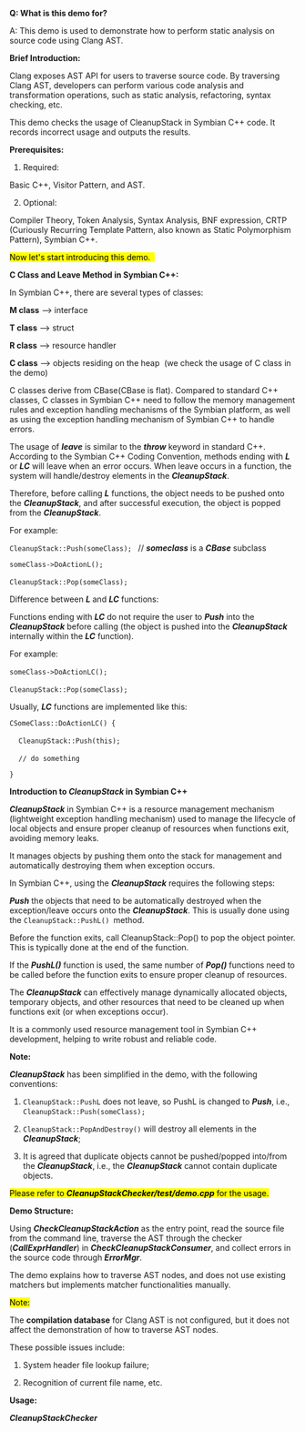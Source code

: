 **Q: What is this demo for?**

A: This demo is used to demonstrate how to perform static analysis on source code using Clang AST.  

**Brief Introduction:**

Clang exposes AST API for users to traverse source code. By traversing Clang AST, developers can perform various code analysis and transformation operations, such as static analysis, refactoring, syntax checking, etc.   

This demo checks the usage of CleanupStack in Symbian C++ code. It records incorrect usage and outputs the results.  

**Prerequisites:**

1. Required:  

Basic C++, Visitor Pattern, and AST.  

2. Optional:  

Compiler Theory, Token Analysis, Syntax Analysis, BNF expression, CRTP (Curiously Recurring Template Pattern, also known as Static Polymorphism Pattern), Symbian C++.  

<mark>Now let's start introducing this demo.  </mark>

**C Class and Leave Method in Symbian C++:**

In Symbian C++, there are several types of classes:  

**M class** --> interface  

**T class** --> struct  

**R class** --> resource handler  

**C class** --> objects residing on the heap  (we check the usage of C class in the demo)

C classes derive from CBase(CBase is flat). Compared to standard C++ classes, C classes in Symbian C++ need to follow the memory management rules and exception handling mechanisms of the Symbian platform, as well as using the exception handling mechanism of Symbian C++ to handle errors.  

The usage of ***leave*** is similar to the ***throw*** keyword in standard C++. According to the Symbian C++ Coding Convention, methods ending with ***L*** or ***LC*** will leave when an error occurs. When leave occurs in a function, the system will handle/destroy elements in the ***CleanupStack***.  

Therefore, before calling ***L*** functions, the object needs to be pushed onto the ***CleanupStack***, and after successful execution, the object is popped from the ***CleanupStack***.  

For example:  

`CleanupStack::Push(someClass); ` // ***someclass*** is a ***CBase*** subclass

`someClass->DoActionL();  `

`CleanupStack::Pop(someClass); ` 

Difference between ***L*** and ***LC*** functions:  

Functions ending with ***LC*** do not require the user to ***Push*** into the ***CleanupStack*** before calling (the object is pushed into the ***CleanupStack*** internally within the ***LC*** function).  

For example:  

`someClass->DoActionLC();`  

`CleanupStack::Pop(someClass); ` 

Usually, ***LC*** functions are implemented like this:  

`CSomeClass::DoActionLC() {  `

    `CleanupStack::Push(this); ` 

    `// do something`  

`}  `

****Introduction to *CleanupStack* in Symbian C++****

***CleanupStack*** in Symbian C++ is a resource management mechanism (lightweight exception handling mechanism) used to manage the lifecycle of local objects and ensure proper cleanup of resources when functions exit, avoiding memory leaks.   

It manages objects by pushing them onto the stack for management and automatically destroying them when exception occurs.  

In Symbian C++, using the ***CleanupStack*** requires the following steps:  

***Push*** the objects that need to be automatically destroyed when the exception/leave occurs onto the ***CleanupStack***. This is usually done using the `CleanupStack::PushL() `method.  

Before the function exits, call CleanupStack::Pop() to pop the object pointer. This is typically done at the end of the function.  

If the ***PushL()*** function is used, the same number of ***Pop()*** functions need to be called before the function exits to ensure proper cleanup of resources.  

The ***CleanupStack*** can effectively manage dynamically allocated objects, temporary objects, and other resources that need to be cleaned up when functions exit (or when exceptions occur).   

It is a commonly used resource management tool in Symbian C++ development, helping to write robust and reliable code.  

**Note:**  

***CleanupStack*** has been simplified in the demo, with the following conventions:  

1. `CleanupStack::PushL` does not leave, so PushL is changed to ***Push***, i.e., `CleanupStack::Push(someClass); ` 
  
2. `CleanupStack::PopAndDestroy()` will destroy all elements in the ***CleanupStack***;  
  
3. It is agreed that duplicate objects cannot be pushed/popped into/from the ***CleanupStack***, i.e., the ***CleanupStack*** cannot contain duplicate objects.  
  

<mark>Please refer to ***CleanupStackChecker/test/demo.cpp*** for the usage.</mark>  

**Demo Structure:**  

Using ***CheckCleanupStackAction*** as the entry point, read the source file from the command line, traverse the AST through the checker (***CallExprHandler***) in ***CheckCleanupStackConsumer***, and collect errors in the source code through ***ErrorMgr***.  

The demo explains how to traverse AST nodes, and does not use existing matchers but implements matcher functionalities manually.  

<mark>Note:</mark>  

The **compilation database** for Clang AST is not configured, but it does not affect the demonstration of how to traverse AST nodes.  

These possible issues include:  

1. System header file lookup failure;  
  
2. Recognition of current file name, etc.  
  

**Usage:** 

***CleanupStackChecker***   ***<filename>***
